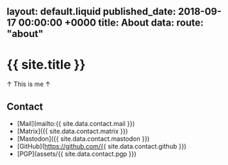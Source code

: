 layout: default.liquid
published_date: 2018-09-17 00:00:00 +0000
title: About
data:
  route: "about"
---

# {{ site.title }}

↑ This is me ↑

## Contact

- [Mail](mailto:{{ site.data.contact.mail }})
- [Matrix]({{ site.data.contact.matrix }})
- [Mastodon]({{ site.data.contact.mastodon }})
- [GitHub](https://github.com/{{ site.data.contact.github }})
- [PGP](assets/{{ site.data.contact.pgp }})
